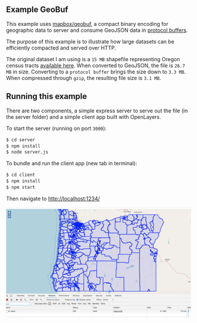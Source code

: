 ## Example GeoBuf

This example uses [mapbox/geobuf](https://github.com/mapbox/geobuf), a compact binary encoding for geographic data to server and consume GeoJSON data in [protocol buffers](https://developers.google.com/protocol-buffers/).

The purpose of this example is to illustrate how large datasets can be efficiently compacted and served over HTTP.  

The original dataset I am using is a `15 MB` shapefile representing Oregon census tracts [available here](ftp://ftp2.census.gov/geo/pvs/tiger2010st/41_Oregon/41/).  When converted to GeoJSON, the file is `26.7 MB` in size.  Converting to a `protocol buffer` brings the size down to `3.3 MB`.  When compressed through `gzip`, the resulting file size is `3.1 MB`.

## Running this example

There are two components, a simple express server to serve out the file (in the server folder) and a simple client app built with OpenLayers.

To start the server (running on port `3000`):

```bash
$ cd server
$ npm install
$ node server.js
```

To bundle and run the client app (new tab in terminal):

```bash
$ cd client
$ npm install
$ npm start
```

Then navigate to [http://localhost:1234/](http://localhost:1234/)

![Performance Screenshot](screenshot.png)
